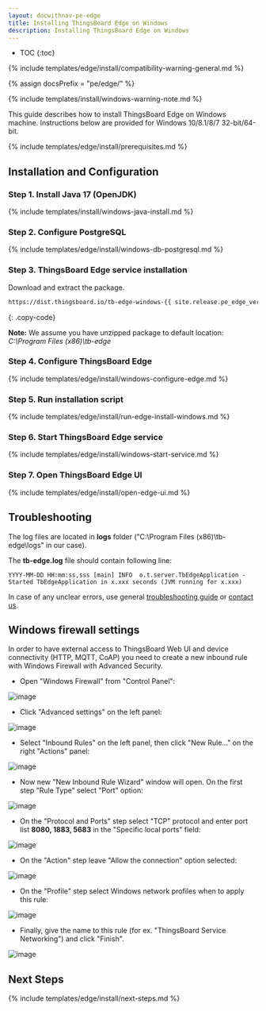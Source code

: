 ```yaml
---
layout: docwithnav-pe-edge
title: Installing ThingsBoard Edge on Windows
description: Installing ThingsBoard Edge on Windows
---
```


* TOC
{:toc}

{% include templates/edge/install/compatibility-warning-general.md %}

{% assign docsPrefix = "pe/edge/" %}

{% include templates/install/windows-warning-note.md %}

This guide describes how to install ThingsBoard Edge on Windows machine.
Instructions below are provided for Windows 10/8.1/8/7 32-bit/64-bit.

{% include templates/edge/install/prerequisites.md %}

## Installation and Configuration

### Step 1. Install Java 17 (OpenJDK) 

{% include templates/install/windows-java-install.md %}

### Step 2. Configure PostgreSQL

{% include templates/edge/install/windows-db-postgresql.md %}

### Step 3. ThingsBoard Edge service installation

Download and extract the package.

```bash
https://dist.thingsboard.io/tb-edge-windows-{{ site.release.pe_edge_ver }}.zip
```
{: .copy-code}

**Note:** We assume you have unzipped package to default location: *C:\Program Files (x86)\tb-edge*

### Step 4. Configure ThingsBoard Edge

{% include templates/edge/install/windows-configure-edge.md %}

### Step 5. Run installation script

{% include templates/edge/install/run-edge-install-windows.md %} 

### Step 6. Start ThingsBoard Edge service

{% include templates/edge/install/windows-start-service.md %}

### Step 7. Open ThingsBoard Edge UI

{% include templates/edge/install/open-edge-ui.md %} 

## Troubleshooting

The log files are located in **logs** folder ("C:\Program Files (x86)\tb-edge\logs" in our case).

The **tb-edge.log** file should contain following line:

```text
YYYY-MM-DD HH:mm:ss,sss [main] INFO  o.t.server.TbEdgeApplication - Started TbEdgeApplication in x.xxx seconds (JVM running for x.xxx)
```

In case of any unclear errors, use general [troubleshooting guide](/docs/user-guide/troubleshooting/#getting-help) or [contact us](/docs/contact-us/).

## Windows firewall settings

In order to have external access to ThingsBoard Web UI and device connectivity (HTTP, MQTT, CoAP)
you need to create a new inbound rule with Windows Firewall with Advanced Security.
 
- Open "Windows Firewall" from "Control Panel":

![image](/images/user-guide/install/windows/windows7-firewall-1.png)

- Click "Advanced settings" on the left panel:

![image](/images/user-guide/install/windows/windows7-firewall-2.png)

- Select "Inbound Rules" on the left panel, then click "New Rule..." on the right "Actions" panel:

![image](/images/user-guide/install/windows/windows7-firewall-3.png)

- Now new "New Inbound Rule Wizard" window will open. On the first step "Rule Type" select "Port" option: 

![image](/images/user-guide/install/windows/windows7-firewall-4.png)

- On the "Protocol and Ports" step select "TCP" protocol and enter port list **8080, 1883, 5683** in the "Specific local ports" field:

![image](/images/user-guide/install/windows/windows7-firewall-5.png)

- On the "Action" step leave "Allow the connection" option selected:

![image](/images/user-guide/install/windows/windows7-firewall-6.png)

- On the "Profile" step select Windows network profiles when to apply this rule:

![image](/images/user-guide/install/windows/windows7-firewall-7.png)

- Finally, give the name to this rule (for ex. "ThingsBoard Service Networking") and click "Finish".

![image](/images/user-guide/install/windows/windows7-firewall-8.png)


## Next Steps

{% include templates/edge/install/next-steps.md %}
